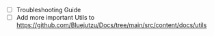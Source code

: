 - [ ] Troubleshooting Guide
- [ ] Add more important Utils to https://github.com/Bluejutzu/Docs/tree/main/src/content/docs/utils
